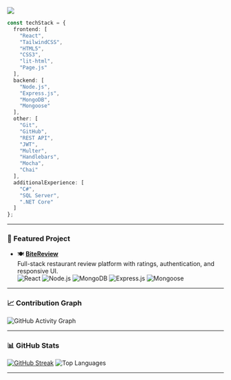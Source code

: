 <div align="left">

<img src="https://readme-typing-svg.demolab.com?font=Fira+Code&weight=500&pause=1200&color=007acc&center=false&vCenter=false&multiline=true&width=480&lines=Hi%2C+I'm+Vladislav+%F0%9F%91%8B;Full+Stack+JavaScript+Developer;const+techStack+%3D+%7B;frontend%3A+%5B%22React%22%5D%2C;frontend%3A+%5B%22TailwindCSS%22%5D%2C;frontend%3A+%5B%22HTML5%22%5D%2C;frontend%3A+%5B%22CSS3%22%5D%2C;frontend%3A+%5B%22lit-html%22%5D%2C;frontend%3A+%5B%22Page.js%22%5D%2C;backend%3A+%5B%22Node.js%22%5D%2C;backend%3A+%5B%22Express.js%22%5D%2C;backend%3A+%5B%22MongoDB%22%5D%2C;backend%3A+%5B%22Mongoose%22%5D%2C;other%3A+%5B%22Git%22%5D%2C;other%3A+%5B%22GitHub%22%5D%2C;other%3A+%5B%22REST+API%22%5D%2C;other%3A+%5B%22JWT%22%5D%2C;other%3A+%5B%22Multer%22%5D%2C;other%3A+%5B%22Handlebars%22%5D%2C;other%3A+%5B%22Mocha%22%5D%2C;other%3A+%5B%22Chai%22%5D%2C;additionalExperience%3A+%5B%22C%23%22%5D%2C;additionalExperience%3A+%5B%22SQL+Server%22%5D%2C;additionalExperience%3A+%5B%22.NET+Core%22%5D%2C%7D"/>




```ts
const techStack = {
  frontend: [
    "React",
    "TailwindCSS",
    "HTML5",
    "CSS3",
    "lit-html",
    "Page.js"
  ],
  backend: [
    "Node.js",
    "Express.js",
    "MongoDB",
    "Mongoose"
  ],
  other: [
    "Git",
    "GitHub",
    "REST API",
    "JWT",
    "Multer",
    "Handlebars",
    "Mocha",
    "Chai"
  ],
  additionalExperience: [
    "C#",
    "SQL Server",
    ".NET Core"
  ]
};
```

</div>

---

### 📌 Featured Project

- 🍽️ [**BiteReview**](https://github.com/VladislavDim/bite-review)  
  Full-stack restaurant review platform with ratings, authentication, and responsive UI.  
  ![React](https://img.shields.io/badge/React-333333?style=flat-square&logo=react&logoColor=white)
  ![Node.js](https://img.shields.io/badge/Node.js-333333?style=flat-square&logo=nodedotjs&logoColor=white)
  ![MongoDB](https://img.shields.io/badge/MongoDB-333333?style=flat-square&logo=mongodb&logoColor=white)
  ![Express.js](https://img.shields.io/badge/Express.js-333333?style=flat-square&logo=express&logoColor=white)
  ![Mongoose](https://img.shields.io/badge/Mongoose-333333?style=flat-square&logo=mongodb&logoColor=white)

---

### 📈 Contribution Graph

![GitHub Activity Graph](https://github-readme-activity-graph.vercel.app/graph?username=VladislavDim&theme=github-compact&hide_border=true)

---

### 📊 GitHub Stats

[![GitHub Streak](https://github-readme-streak-stats.herokuapp.com?user=VladislavDim&theme=dark&hide_border=true)](https://github.com/VladislavDim)
![Top Languages](https://github-readme-stats.vercel.app/api/top-langs/?username=VladislavDim&layout=compact&theme=github_dark&hide_border=true)

---
